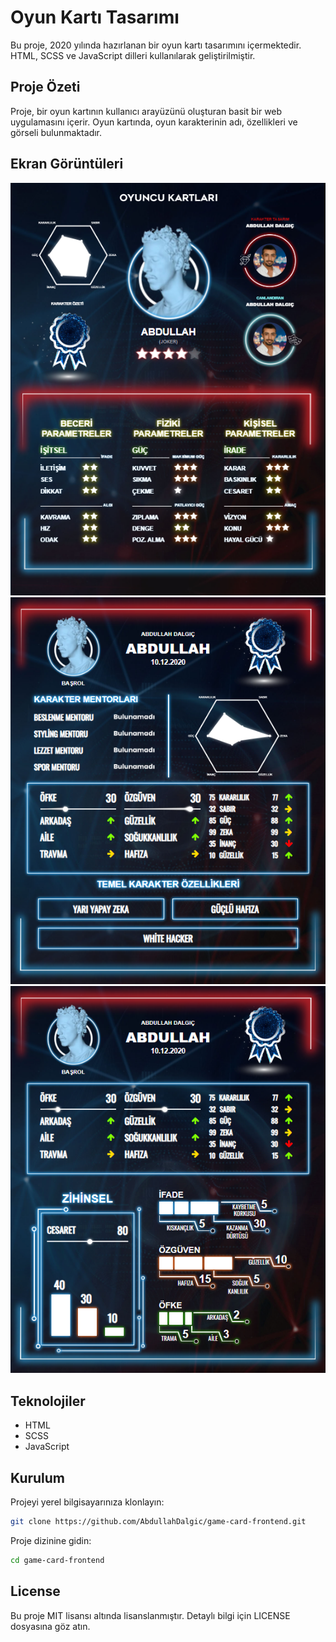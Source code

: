 # Oyun Kartı Tasarımı

Bu proje, 2020 yılında hazırlanan bir oyun kartı tasarımını içermektedir. HTML, SCSS ve JavaScript dilleri kullanılarak geliştirilmiştir.

## Proje Özeti

Proje, bir oyun kartının kullanıcı arayüzünü oluşturan basit bir web uygulamasını içerir. Oyun kartında, oyun karakterinin adı, özellikleri ve görseli bulunmaktadır.

## Ekran Görüntüleri

![Ekran Görüntüsü 1](assets/screenshoots/card1.png)
![Ekran Görüntüsü 2](assets/screenshoots/card2.png)
![Ekran Görüntüsü 3](assets/screenshoots/card3.png)

## Teknolojiler

- HTML
- SCSS
- JavaScript

## Kurulum

Projeyi yerel bilgisayarınıza klonlayın:

```bash
git clone https://github.com/AbdullahDalgic/game-card-frontend.git
```

Proje dizinine gidin:

```bash
cd game-card-frontend
```

## License

Bu proje MIT lisansı altında lisanslanmıştır. Detaylı bilgi için LICENSE dosyasına göz atın.
